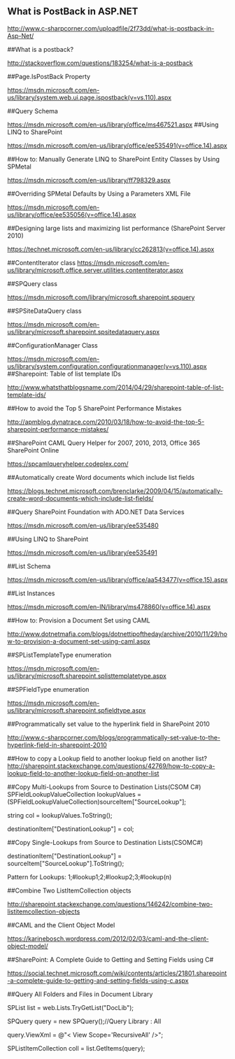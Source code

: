 ## What is PostBack in ASP.NET

http://www.c-sharpcorner.com/uploadfile/2f73dd/what-is-postback-in-Asp-Net/

##What is a postback?

http://stackoverflow.com/questions/183254/what-is-a-postback

##Page.IsPostBack Property

https://msdn.microsoft.com/en-us/library/system.web.ui.page.ispostback(v=vs.110).aspx

##Query Schema

https://msdn.microsoft.com/en-us/library/office/ms467521.aspx
##Using LINQ to SharePoint

https://msdn.microsoft.com/en-us/library/office/ee535491(v=office.14).aspx

##How to: Manually Generate LINQ to SharePoint Entity Classes by Using SPMetal

https://msdn.microsoft.com/en-us/library/ff798329.aspx

##Overriding SPMetal Defaults by Using a Parameters XML File
 
https://msdn.microsoft.com/en-us/library/office/ee535056(v=office.14).aspx

##Designing large lists and maximizing list performance (SharePoint Server 2010)

https://technet.microsoft.com/en-us/library/cc262813(v=office.14).aspx

##ContentIterator class
https://msdn.microsoft.com/en-us/library/microsoft.office.server.utilities.contentiterator.aspx
 
##SPQuery class

https://msdn.microsoft.com/library/microsoft.sharepoint.spquery

##SPSiteDataQuery class

https://msdn.microsoft.com/en-us/library/microsoft.sharepoint.spsitedataquery.aspx
 
 
##ConfigurationManager Class

https://msdn.microsoft.com/en-us/library/system.configuration.configurationmanager(v=vs.110).aspx
##Sharepoint: Table of list template IDs


http://www.whatsthatblogsname.com/2014/04/29/sharepoint-table-of-list-template-ids/
 
##How to avoid the Top 5 SharePoint Performance Mistakes
 
  http://apmblog.dynatrace.com/2010/03/18/how-to-avoid-the-top-5-sharepoint-performance-mistakes/

 ##SharePoint CAML Query Helper for 2007, 2010, 2013, Office 365 SharePoint Online

https://spcamlqueryhelper.codeplex.com/

##Automatically create Word documents which include list fields

https://blogs.technet.microsoft.com/brenclarke/2009/04/15/automatically-create-word-documents-which-include-list-fields/

##Query SharePoint Foundation with ADO.NET Data Services

https://msdn.microsoft.com/en-us/library/ee535480

##Using LINQ to SharePoint

https://msdn.microsoft.com/en-us/library/ee535491

##List Schema

https://msdn.microsoft.com/en-us/library/office/aa543477(v=office.15).aspx

##List Instances

https://msdn.microsoft.com/en-IN/library/ms478860(v=office.14).aspx

##How to: Provision a Document Set using CAML 

http://www.dotnetmafia.com/blogs/dotnettipoftheday/archive/2010/11/29/how-to-provision-a-document-set-using-caml.aspx

##SPListTemplateType enumeration

https://msdn.microsoft.com/en-us/library/microsoft.sharepoint.splisttemplatetype.aspx
 
##SPFieldType enumeration

https://msdn.microsoft.com/en-us/library/microsoft.sharepoint.spfieldtype.aspx

##Programmatically set value to the hyperlink field in SharePoint 2010

http://www.c-sharpcorner.com/blogs/programmatically-set-value-to-the-hyperlink-field-in-sharepoint-2010

##How to copy a Lookup field to another lookup field on another list?
http://sharepoint.stackexchange.com/questions/42769/how-to-copy-a-lookup-field-to-another-lookup-field-on-another-list

##Copy Multi-Lookups from Source to Destination Lists(CSOM C#)
  SPFieldLookupValueCollection lookupValues = (SPFieldLookupValueCollection)sourceItem["SourceLookup"];
  
  string col = lookupValues.ToString();
  
  destinationItem["DestinationLookup"] = col;
 
##Copy Single-Lookups from Source to Destination Lists(CSOMC#)
 
 destinationItem["DestinationLookup"] = sourceItem["SourceLookup"].ToString();
 
 Pattern for Lookups: 1;#lookup1;2;#lookup2;3;#lookup(n)
 
##Combine Two ListItemCollection objects

http://sharepoint.stackexchange.com/questions/146242/combine-two-listitemcollection-objects

##CAML and the Client Object Model

https://karinebosch.wordpress.com/2012/02/03/caml-and-the-client-object-model/

##SharePoint: A Complete Guide to Getting and Setting Fields using C#

https://social.technet.microsoft.com/wiki/contents/articles/21801.sharepoint-a-complete-guide-to-getting-and-setting-fields-using-c.aspx

##Query All Folders and Files in Document Library

   SPList list = web.Lists.TryGetList("DocLib");
   
   SPQuery query = new SPQuery();//Query Library : All
   
   query.ViewXml = @"< View Scope='RecursiveAll' />";
   
   SPListItemCollection coll = list.GetItems(query);
